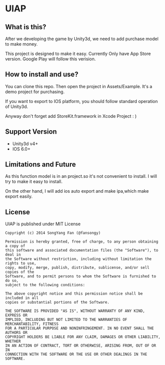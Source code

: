 UIAP
===========

## What is this? ##
After we developing the game by Unity3d, we need to add purchase model to make money. 

This project is designed to make it easy. Currently Only have App Store version. Google Play will follow this verision.

## How to install and use? ##
You can clone this repo. Then open the project in  Assets/Example. It's a demo project for purchasing.

If you want to export to IOS platform, you should follow standard operation of Unity3d.

Anyway don't forget add StoreKit.framework in Xcode Project : )

## Support Version ##

* Unity3d v4+
* IOS 6.0+

## Limitations and Future ##
As this function model is in an project.so it's not convenient to install. I will try to make it easy to install.

On the other hand, I will add ios auto export and make ipa,which make export easily.


## License ##

UIAP is published under MIT License

    Copyright (c) 2014 SongYang Fan (@fansongy)
    
    Permission is hereby granted, free of charge, to any person obtaining a copy of
    this software and associated documentation files (the "Software"), to deal in
    the Software without restriction, including without limitation the rights to use,
    copy, modify, merge, publish, distribute, sublicense, and/or sell copies of the
    Software, and to permit persons to whom the Software is furnished to do so,
    subject to the following conditions:
    
    The above copyright notice and this permission notice shall be included in all
    copies or substantial portions of the Software.
    
    THE SOFTWARE IS PROVIDED "AS IS", WITHOUT WARRANTY OF ANY KIND, EXPRESS OR
    IMPLIED, INCLUDING BUT NOT LIMITED TO THE WARRANTIES OF MERCHANTABILITY, FITNESS
    FOR A PARTICULAR PURPOSE AND NONINFRINGEMENT. IN NO EVENT SHALL THE AUTHORS OR
    COPYRIGHT HOLDERS BE LIABLE FOR ANY CLAIM, DAMAGES OR OTHER LIABILITY, WHETHER
    IN AN ACTION OF CONTRACT, TORT OR OTHERWISE, ARISING FROM, OUT OF OR IN
    CONNECTION WITH THE SOFTWARE OR THE USE OR OTHER DEALINGS IN THE SOFTWARE.


